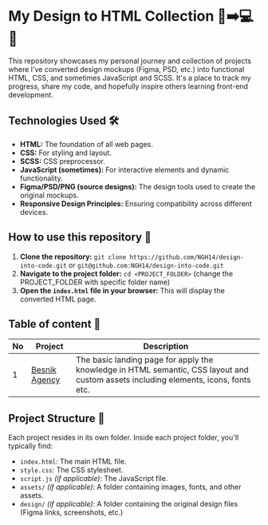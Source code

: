 # My Design to HTML Collection 🎨➡️💻🐍 

This repository showcases my personal journey and collection of projects where I've converted design mockups (Figma, PSD, etc.) into functional HTML, CSS, and sometimes JavaScript and SCSS. It's a place to track my progress, share my code, and hopefully inspire others learning front-end development.

## Technologies Used 🛠️

*   **HTML:** The foundation of all web pages.
*   **CSS:** For styling and layout.
*   **SCSS:** CSS preprocessor.
*   **JavaScript (sometimes):** For interactive elements and dynamic functionality.
*   **Figma/PSD/PNG (source designs):** The design tools used to create the original mockups.
*   **Responsive Design Principles:** Ensuring compatibility across different devices.

## How to use this repository 🚀

1.  **Clone the repository:** `git clone https://github.com/NGH14/design-into-code.git` or `git@github.com:NGH14/design-into-code.git`
2.  **Navigate to the project folder:** `cd <PROJECT_FOLDER>` (change the PROJECT_FOLDER with specific folder name)
3.  **Open the `index.html` file in your browser:** This will display the converted HTML page.

## Table of content 📑

|No|Project| Description|
|-|-|-|
|1|[Besnik Agency](./besnik_agency/)| The basic landing page for apply the knowledge in HTML semantic, CSS layout and custom assets including elements, icons, fonts etc.|


## Project Structure 📂

Each project resides in its own folder. Inside each project folder, you'll typically find:

*   `index.html`: The main HTML file.
*   `style.css`: The CSS stylesheet.
*   `script.js` _(if applicable)_: The JavaScript file.
*   `assets/` _(if applicable)_: A folder containing images, fonts, and other assets.
*   `design/` _(if applicable)_: A folder containing the original design files (Figma links, screenshots, etc.) 

